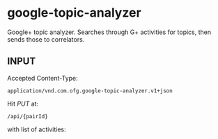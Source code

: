 google-topic-analyzer
=====================

Google+ topic analyzer. Searches through G+ activities for topics, then sends those to correlators.

INPUT
-----------------

Accepted Content-Type:
```
application/vnd.com.ofg.google-topic-analyzer.v1+json
```

Hit *PUT* at: 

```
/api/{pairId}
```

with list of activities:

